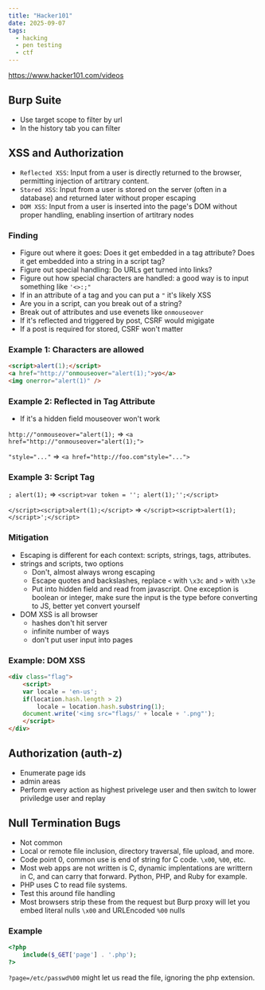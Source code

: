 ```yaml
---
title: "Hacker101"
date: 2025-09-07
tags:
  - hacking
  - pen testing
  - ctf
---
```


https://www.hacker101.com/videos

## Burp Suite

- Use target scope to filter by url
- In the history tab you can filter

## XSS and Authorization

- `Reflected XSS`: Input from a user is directly returned to the browser, permitting injection of artitrary content.
- `Stored XSS`: Input from a user is stored on the server (often in a database) and returned later without proper escaping
- `DOM XSS`: Input from a user is inserted into the page's DOM without proper handling, enabling insertion of artitrary nodes

### Finding

- Figure out where it goes: Does it get embedded in a tag attribute? Does it get embedded into a string in a script tag?
- Figure out special handling: Do URLs get turned into links?
- Figure out how special characters are handled: a good way is to input something like `'<>:;"`
- If in an attribute of a tag and you can put a `"` it's likely XSS
- Are you in a script, can you break out of a string?
- Break out of attributes and use evenets like `onmouseover`
- If it's reflected and triggered by post, CSRF would migigate
- If a post is required for stored, CSRF won't matter

### Example 1: Characters are allowed

```html
<script>alert(1);</script>
<a href="http://"onmouseover="alert(1);">yo</a>
<img onerror="alert(1)" />
```

### Example 2: Reflected in Tag Attribute

- If it's a hidden field mouseover won't work

`http://"onmouseover="alert(1);` => `<a href="http://"onmouseover="alert(1);">`

`"style="..."` => `<a href="http://foo.com"style="...">`

### Example 3: Script Tag

`; alert(1);` => `<script>var token = ''; alert(1);'';</script>`

`</script><script>alert(1);</script>` => `</script><script>alert(1);</script>';</script>`

### Mitigation

- Escaping is different for each context: scripts, strings, tags, attributes.
- strings and scripts, two options
    - Don't, almost always wrong escaping
    - Escape quotes and backslashes, replace `<` with `\x3c` and `>` with `\x3e`
    - Put into hidden field and read from javascript. One exception is boolean or integer, make sure the input is the type before converting to JS, better yet convert yourself
- DOM XSS is all browser
    - hashes don't hit server
    - infinite number of ways
    - don't put user input into pages

### Example: DOM XSS

```html
<div class="flag">
	<script>
	var locale = 'en-us';
	if(location.hash.length > 2)
		locale = location.hash.substring(1);
	document.write('<img src="flags/' + locale + '.png"');
	</script>
</div>
```

## Authorization (auth-z)
- Enumerate page ids
- admin areas
- Perform every action as highest privelege user and then switch to lower priviledge user and replay


## Null Termination Bugs

- Not common
- Local or remote file inclusion, directory traversal, file upload, and more.
- Code point 0, common use is end of string for C code. `\x00`, `%00`, etc.
- Most web apps are not written is C, dynamic implentations are writtern in C, and can carry that forward. Python, PHP, and Ruby for example.
- PHP uses C to read file systems.
- Test this around file handling
- Most browsers strip these from the request but Burp proxy will let you embed literal nulls `\x00` and URLEncoded `%00` nulls

### Example

```php
<?php 
    include($_GET['page'] . '.php');
?>
```

`?page=/etc/passwd%00` might let us read the file, ignoring the php extension.

